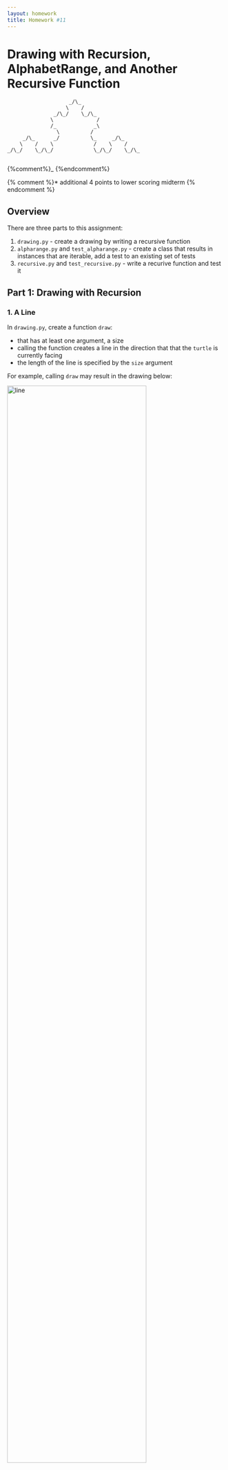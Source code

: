 ```yaml
---
layout: homework
title: Homework #11
---
```

<link href='https://fonts.googleapis.com/css?family=Merriweather:400,700,400italic,700italic' rel='stylesheet' type='text/css'>

<style>
img {
	width: 80%;
}
</style>

# Drawing with Recursion, AlphabetRange, and Another Recursive Function


<pre><code data-trim contenteditable>                    _/\_
                   \    /
               _/\_/    \_/\_ 
              \              /
              /_            _\
                \          /
     _/\_      _/          \_     _/\_               
    \    /    \             /    \    /
_/\_/    \_/\_/             \_/\_/    \_/\_

</code></pre>
{%comment%}_ {%endcomment%}

{% comment %}\* additional 4 points to lower scoring midterm {% endcomment %}

## Overview

There are three parts to this assignment:

1. `drawing.py` - create a drawing by writing a recursive function
2. `alpharange.py` and `test_alpharange.py` - create a class that results in instances that are iterable, add a test to an existing set of tests
3. `recursive.py` and `test_recursive.py` - write a recurive function and test it


## Part 1: Drawing with Recursion

### 1. A Line

In `drawing.py`, create a function `draw`:

* that has at least one argument, a size
* calling the function creates a line in the direction that that the `turtle` is currently facing
* the length of the line is specified by the `size` argument

For example, calling `draw` may result in the drawing below:

![line](draw_01.png)



### 2. A Line with a Triangular Bump

Comment out the function from the previous part. Copy it and modify the copy so that instead of drawing a straight line when calling `draw`...

* a line with a triangular bump is drawn
* the first 3rd of the line will be straight
* then, a _bump_ should be created, with each side being 1/3 of the length of the size argument
* the interior angles of the triangular bump should be 60, making an equilateral triangle (note that the bottom of the triangle is not drawn)
* finally, the remaining 3rd of the line should continue in the original direction that the line had started

For example, calling `draw` may result in the drawing below:

![bump](draw_02.png)


### 3. Triangular Bumps on a Triangular Bump

Now, we're going to try to replace each line segment from the previous drawing with smaller self-similar versions of the original:

![bumps on bump](draw_03c.png)

Comment out the function from the previous part. Copy it and modify the copy so that:

* any instance of drawing a line (`forward`) is replaced by calling another function, `inner_draw`
* `inner_draw` will behave like the original `draw` function, drawing a line with a triangular bump
* `inner_draw` will be called from within the definition of `draw` (it can be called multiple times):
	```
def draw(...):
	.
	.
	.
	inner_draw(...)
	.
	.
    .
```
* the resulting drawing will look like every straight line were replaced with a proportionally smaller line with a triangular bump 

For example, replacing the first two line segments from the previous part will look like this: 

![line one](draw_03a.png)
![line two](draw_03b.png)


### 4. Bumps on Bumps on a Bump

Of course, we can make a third function, `inner_inner_draw` (that draws a line with a triangular bump; same as `inner_draw` previously), to replace every line segment from the previous part with (again) a line with a triangular bump. Comment out your previous two functions, copy their definitions, and modify them so that every call to `forward` in `inner_draw` is replaced by `inner_inner_draw` so that we get a drawing that looks like this:

![bumps on bumps on bump](draw_04.png)


### 5. Just one Function

Instead of using multiple functions (`draw`, `inner_draw`, and `inner_inner_draw`), write a single recursive `draw` function to create the same image. Comment out your code from the previous part and rewrite your `draw` function:

1. the function, `draw`,  should call itself
2. on each inner call -- recursive call --  to `draw`, the size argument should decrease
3. there could be more than one recursive call in the  body
4. there should be a case -- the base case -- where the function does not call itself (and instead draws without recursion)
5. what condition should this base case depend on? Perhaps use the length/size passed in to determine whether or not to make a recursive call

### 6. Just one Function with a Counter

Modify your previous code so that an extra argument, a counter, is included. Once this counter reaches zero, stop making recursive calls. When making recursive calls, pass in a counter argument that is one less than its previous value.

### 7. A Shape

Lastly, use your most recent `draw` function to create the shape below

![shape](draw_06.png)

## Part 2: AlphabetRange

### 1: Implement AlphabetRange Class

In `alpharange.py` create a class, `AlphabetRange` that works like range, but with uppercase letters.

Printing an instance of `AlphabetRange` results in the start letter and the end letter separated by a dash, followed by a comma and the value for the _step_ (the amount to increment by to get to the next letter).

Calling range with a single letter starts from `A` and goes up to the letter specified by going over ever letter from `A` to the letter specified (but not including it) one at a time:

```
letters = AlphabetRange('D')
print(letters)
for letter in letters:
    print(letter)
```

The resulting output from the code above is:

```
A-D, 1
A
B
C
```

Calling range with two arguments starts from the first letter and goes up to the second letter, _incrementing_ by one letter at a time :

```
letters = AlphabetRange('B', 'E')
print(letters)
for letter in letters:
    print(letter)
```

The resulting output from the code above is:

```
B-E, 1
B
C
D
```

Finally, calling range with three arguments starts from the first letter and goes up to the second letter by using a _step_ value to determine the _next_ letter. The example below increments by two letters (`C` is first, followed by `E`)

```
letters = AlphabetRange('C', 'L', 2)
print(letters)
for letter in letters:
    print(letter)
```

The output of the code above i:

```
C-L, 2
C
E
G
I
K
```

__Hints__

1. use `*args` as the argument to collect all of the arguments into a tuple named `args`
2. in the body of your function, use the length of `args` to determine what the start, stop, and step should be (keeping in mind the default values based on the examples above)
3. for iteration, don't forget to implement both `__iter__` and `__next__` so that instances of your class will work with for loops

### 2: Running and Writing Tests

Test your `AlphabetRange` class by running `test_alpharange.py`. This tests the different variations (1, 2, and argument versions) of creating instances of your class.

Note that it's missing a test for determining whether or not the string version of your class works.

__Add a test__ in `test_alpharange` that determines whether or not `__str__` has been implemented and is working correctly. Do this by:

1. creating an additional method within the class
2. using `self.assert*` (for example, `assertEqual`) to check expected and observed values from your test run

## Part 3: Another Recursive Function

### 1. Write a Recursive Function

In `recursive.py`, write a recursive function `count_nested_tuple` that counts the total number of all elements in a tuple. If there are tuples nested within the original tuple, count each element within the inner tuple as a separate and discrete element. For example, `(1, (2, 3), 4)` should result in a count of 4 (despite having a nested tuple containing two elements.

Here's how the function may work:

```
print(count_nested_tuple((1,)))
print(count_nested_tuple((1, 2)))
print(count_nested_tuple((1, (2, 3))))
print(count_nested_tuple((1, (2, 3), 4)))
print(count_nested_tuple((1, (2, 3, (4, 5)))))
print(count_nested_tuple((1, (2, 3, (4, 5), 6))))
```

Output from code above:

```
1
2
3
4
5
6
```

### 2. Test your Recursive Function

In `test_recursive.py` write a test class (don't forget to inherit from `unitteset.TestCase`) that runs at least two tests using your `recursive.py` module.
